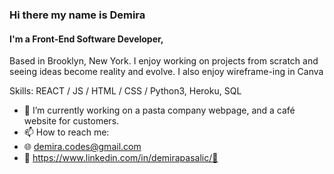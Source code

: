 


### Hi there my name is Demira
#### I'm a Front-End Software Developer,
Based in Brooklyn, New York. 
I enjoy working on projects from scratch and seeing ideas become reality and evolve. 
I also enjoy wireframe-ing in Canva 

Skills: REACT / JS / HTML / CSS / Python3, Heroku, SQL

- 🔭 I’m currently working on a pasta company webpage, and a café website for customers. 
- 📫 How to reach me:
- 🌐 demira.codes@gmail.com 
- 🔎 https://www.linkedin.com/in/demirapasalic/🐜
  



  



